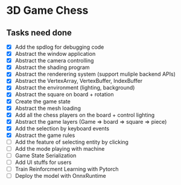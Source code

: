 # 3D Game Chess

## Tasks need done
- [x] Add the spdlog for debugging code
- [x] Abstract the window application
- [x] Abstract the camera controlling
- [x] Abstract the shading program
- [x] Abstract the renderering system (support muliple backend APIs)
- [x] Abstract the VertexArray, VertexBuffer, IndexBuffer 
- [x] Abstract the environment (lighting, background)
- [x] Abstract the square on board + rotation
- [x] Create the game state
- [x] Abstract the mesh loading
- [x] Add all the chess players on the board + control lighting
- [x] Abstract the game layers (Game => board => square => piece)
- [x] Add the selection by keyboard events
- [x] Abstract the game rules
- [ ] Add the feature of selecting entity by clicking
- [ ] Add the mode playing with machine
- [ ] Game State Serialization
- [ ] Add UI stuffs for users
- [ ] Train Reinforcment Learning with Pytorch
- [ ] Deploy the model with OnnxRuntime